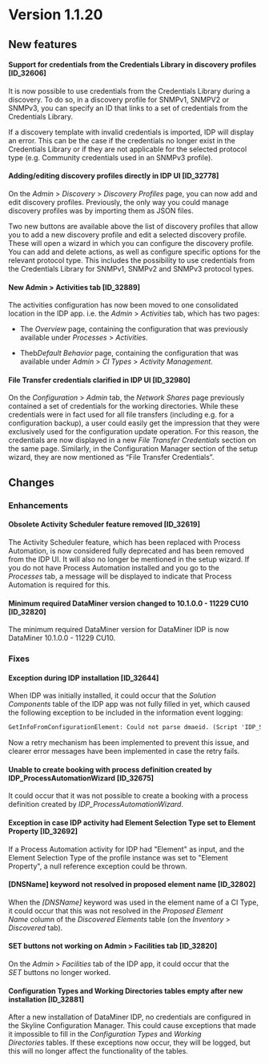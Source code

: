 # Version 1.1.20

## New features

#### Support for credentials from the Credentials Library in discovery profiles \[ID_32606\]

It is now possible to use credentials from the Credentials Library during a discovery. To do so, in a discovery profile for SNMPv1, SNMPV2 or SNMPv3, you can specify an ID that links to a set of credentials from the Credentials Library.

If a discovery template with invalid credentials is imported, IDP will display an error. This can be the case if the credentials no longer exist in the Credentials Library or if they are not applicable for the selected protocol type (e.g. Community credentials used in an SNMPv3 profile).

#### Adding/editing discovery profiles directly in IDP UI \[ID_32778\]

On the *Admin* > *Discovery* > *Discovery Profiles* page, you can now add and edit discovery profiles. Previously, the only way you could manage discovery profiles was by importing them as JSON files.

Two new buttons are available above the list of discovery profiles that allow you to add a new discovery profile and edit a selected discovery profile. These will open a wizard in which you can configure the discovery profile. You can add and delete actions, as well as configure specific options for the relevant protocol type. This includes the possibility to use credentials from the Credentials Library for SNMPv1, SNMPv2 and SNMPv3 protocol types.

#### New Admin \> Activities tab \[ID_32889\]

The activities configuration has now been moved to one consolidated location in the IDP app. i.e. the *Admin* > *Activities* tab, which has two pages:

- The *Overview* page, containing the configuration that was previously available under *Processes* > *Activities*.

- Theb*Default Behavior* page, containing the configuration that was available under *Admin* > *CI Types* > *Activity Management*.

#### File Transfer credentials clarified in IDP UI \[ID_32980\]

On the *Configuration* > *Admin* tab, the *Network Shares* page previously contained a set of credentials for the working directories. While these credentials were in fact used for all file transfers (including e.g. for a configuration backup), a user could easily get the impression that they were exclusively used for the configuration update operation. For this reason, the credentials are now displayed in a new *File Transfer Credentials* section on the same page. Similarly, in the Configuration Manager section of the setup wizard, they are now mentioned as “File Transfer Credentials”.

## Changes

### Enhancements

#### Obsolete Activity Scheduler feature removed \[ID_32619\]

The Activity Scheduler feature, which has been replaced with Process Automation, is now considered fully deprecated and has been removed from the IDP UI. It will also no longer be mentioned in the setup wizard. If you do not have Process Automation installed and you go to the *Processes* tab, a message will be displayed to indicate that Process Automation is required for this.

#### Minimum required DataMiner version changed to 10.1.0.0 - 11229 CU10 \[ID_32820\]

The minimum required DataMiner version for DataMiner IDP is now DataMiner 10.1.0.0 - 11229 CU10.

### Fixes

#### Exception during IDP installation \[ID_32644\]

When IDP was initially installed, it could occur that the *Solution Components* table of the IDP app was not fully filled in yet, which caused the following exception to be included in the information event logging:

```txt
GetInfoFromConfigurationElement: Could not parse dmaeid. (Script 'IDP_SetupWizardFrontEnd')
```

Now a retry mechanism has been implemented to prevent this issue, and clearer error messages have been implemented in case the retry fails.

#### Unable to create booking with process definition created by IDP_ProcessAutomationWizard \[ID_32675\]

It could occur that it was not possible to create a booking with a process definition created by *IDP_ProcessAutomationWizard*.

#### Exception in case IDP activity had Element Selection Type set to Element Property \[ID_32692\]

If a Process Automation activity for IDP had "Element" as input, and the Element Selection Type of the profile instance was set to "Element Property", a null reference exception could be thrown.

#### \[DNSName\] keyword not resolved in proposed element name \[ID_32802\]

When the *\[DNSName\]* keyword was used in the element name of a CI Type, it could occur that this was not resolved in the *Proposed Element Name* column of the *Discovered Elements* table (on the *Inventory* > *Discovered* tab).

#### SET buttons not working on Admin \> Facilities tab \[ID_32820\]

On the *Admin* > *Facilities* tab of the IDP app, it could occur that the *SET* buttons no longer worked.

#### Configuration Types and Working Directories tables empty after new installation \[ID_32881\]

After a new installation of DataMiner IDP, no credentials are configured in the Skyline Configuration Manager. This could cause exceptions that made it impossible to fill in the *Configuration Types* and *Working Directories* tables. If these exceptions now occur, they will be logged, but this will no longer affect the functionality of the tables.
